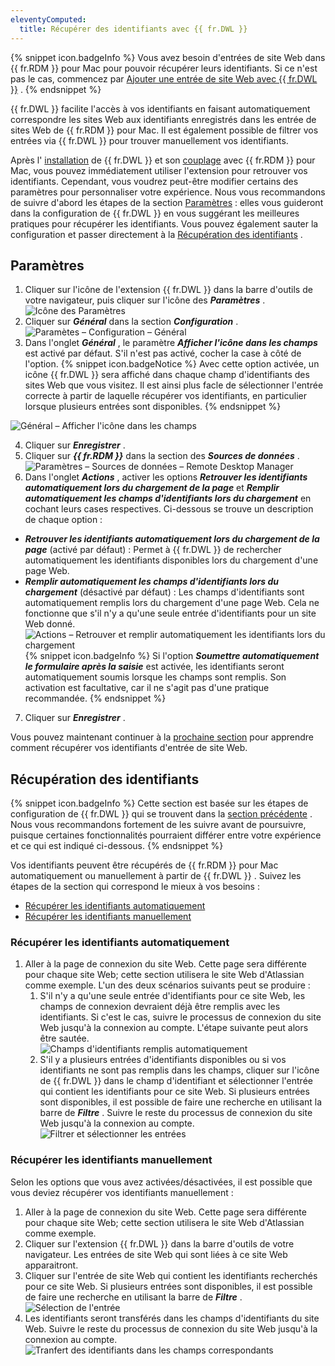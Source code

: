 ```yaml
---
eleventyComputed:
  title: Récupérer des identifiants avec {{ fr.DWL }}
---
```

{% snippet icon.badgeInfo %} 
Vous avez besoin d&apos;entrées de site Web dans {{ fr.RDM }} pour Mac pour pouvoir récupérer leurs identifiants. Si ce n&apos;est pas le cas, commencez par [Ajouter une entrée de site Web avec {{ fr.DWL }}](/fr/rdm/mac/dwl/using-devolutions-web-login/add-website-entry-with-dwl/) . 
{% endsnippet %}
 

{{ fr.DWL }} facilite l&apos;accès à vos identifiants en faisant automatiquement correspondre les sites Web aux identifiants enregistrés dans les entrée de sites Web de {{ fr.RDM }} pour Mac. Il est également possible de filtrer vos entrées via {{ fr.DWL }} pour trouver manuellement vos identifiants.  

Après l&apos; [installation](fr/rdm/mac/dwl/installation/) de {{ fr.DWL }} et son [couplage](/fr/rdm/mac/dwl/first-login-devolutions-web-login/) avec {{ fr.RDM }} pour Mac, vous pouvez immédiatement utiliser l&apos;extension pour retrouver vos identifiants. Cependant, vous voudrez peut-être modifier certains des paramètres pour personnaliser votre expérience. Nous vous recommandons de suivre d&apos;abord les étapes de la section [Paramètres](#paramètres) : elles vous guideront dans la configuration de {{ fr.DWL }} en vous suggérant les meilleures pratiques pour récupérer les identifiants. Vous pouvez également sauter la configuration et passer directement à la [Récupération des identifiants](#récupération-des-identifiants) . 

## Paramètres 

1. Cliquer sur l&apos;icône de l&apos;extension {{ fr.DWL }} dans la barre d&apos;outils de votre navigateur, puis cliquer sur l&apos;icône des ***Paramètres*** .  
![Icône des Paramètres](/img/fr/rdm/mac/RDMMac2039.png) 
1. Cliquer sur ***Général*** dans la section ***Configuration*** .  
![Paramètes – Configuration – Général](/img/fr/rdm/mac/RDMMac2035.png) 
1. Dans l&apos;onglet ***Général*** , le paramètre ***Afficher l&apos;icône dans les champs*** est activé par défaut. S&apos;il n&apos;est pas activé, cocher la case à côté de l&apos;option. 
{% snippet icon.badgeNotice %} 
Avec cette option activée, un icône {{ fr.DWL }} sera affiché dans chaque champ d&apos;identifiants des sites Web que vous visitez. Il est ainsi plus facle de sélectionner l&apos;entrée correcte à partir de laquelle récupérer vos identifiants, en particulier lorsque plusieurs entrées sont disponibles. 
{% endsnippet %}
 
![Général – Afficher l'icône dans les champs](/img/fr/rdm/mac/RDMMac2036.png) 

4. Cliquer sur ***Enregistrer*** . 
1. Cliquer sur ***{{ fr.RDM }}*** dans la section des ***Sources de données*** .  
![Paramètres – Sources de données – Remote Desktop Manager](/img/fr/rdm/mac/RDMMac2037.png) 
1. Dans l&apos;onglet ***Actions*** , activer les options ***Retrouver les identifiants automatiquement lors du chargement de la page*** et ***Remplir automatiquement les champs d&apos;identifiants lors du chargement*** en cochant leurs cases respectives. Ci-dessous se trouve un description de chaque option : 
* ***Retrouver les identifiants automatiquement lors du chargement de la page*** (activé par défaut) : Permet à {{ fr.DWL }} de rechercher automatiquement les identifiants disponibles lors du chargement d&apos;une page Web. 
* ***Remplir automatiquement les champs d&apos;identifiants lors du chargement*** (désactivé par défaut) : Les champs d&apos;identifiants sont automatiquement remplis lors du chargement d&apos;une page Web. Cela ne fonctionne que s&apos;il n&apos;y a qu&apos;une seule entrée d&apos;identifiants pour un site Web donné.  
![Actions – Retrouver et remplir automatiquement les identifiants lors du chargement](/img/fr/rdm/mac/RDMMac2038.png) 
{% snippet icon.badgeInfo %} 
Si l&apos;option ***Soumettre automatiquement le formulaire après la saisie*** est activée, les identifiants seront automatiquement soumis lorsque les champs sont remplis. Son activation est facultative, car il ne s&apos;agit pas d&apos;une pratique recommandée. 
{% endsnippet %}
 
7. Cliquer sur ***Enregistrer*** . 

Vous pouvez maintenant continuer à la [prochaine section](#récupération-des-identifiants) pour apprendre comment récupérer vos identifiants d&apos;entrée de site Web. 

## Récupération des identifiants 

{% snippet icon.badgeInfo %} 
Cette section est basée sur les étapes de configuration de {{ fr.DWL }} qui se trouvent dans la [section précédente](#paramètres) . Nous vous recommandons fortement de les suivre avant de poursuivre, puisque certaines fonctionnalités pourraient différer entre votre expérience et ce qui est indiqué ci-dessous. 
{% endsnippet %}
 
Vos identifiants peuvent être récupérés de {{ fr.RDM }} pour Mac automatiquement ou manuellement à partir de {{ fr.DWL }} . Suivez les étapes de la section qui correspond le mieux à vos besoins : 

* [Récupérer les identifiants automatiquement](#récupérer-les-identifiants-automatiquement) 
* [Récupérer les identifiants manuellement](#récupérer-les-identifiants-manuellement) 

### Récupérer les identifiants automatiquement 

1. Aller à la page de connexion du site Web. Cette page sera différente pour chaque site Web; cette section utilisera le site Web d&apos;Atlassian comme exemple. L&apos;un des deux scénarios suivants peut se produire : 
    1. S&apos;il n&apos;y a qu&apos;une seule entrée d&apos;identifiants pour ce site Web, les champs de connexion devraient déjà être remplis avec les identifiants. Si c&apos;est le cas, suivre le processus de connexion du site Web jusqu&apos;à la connexion au compte. L&apos;étape suivante peut alors être sautée.  
    ![Champs d'identifiants remplis automatiquement](/img/fr/rdm/mac/RDMMac2040.png) 
    1. S&apos;il y a plusieurs entrées d&apos;identifiants disponibles ou si vos identifiants ne sont pas remplis dans les champs, cliquer sur l&apos;icône de {{ fr.DWL }} dans le champ d&apos;identifiant et sélectionner l&apos;entrée qui contient les identifiants pour ce site Web. Si plusieurs entrées sont disponibles, il est possible de faire une recherche en utilisant la barre de ***Filtre*** . Suivre le reste du processus de connexion du site Web jusqu&apos;à la connexion au compte.  
    ![Filtrer et sélectionner les entrées](/img/fr/rdm/mac/RDMMac2043.png) 

### Récupérer les identifiants manuellement 

Selon les options que vous avez activées/désactivées, il est possible que vous deviez récupérer vos identifiants manuellement :  

1. Aller à la page de connexion du site Web. Cette page sera différente pour chaque site Web; cette section utilisera le site Web d&apos;Atlassian comme exemple. 
1. Cliquer sur l&apos;extension {{ fr.DWL }} dans la barre d&apos;outils de votre navigateur. Les entrées de site Web qui sont liées à ce site Web apparaitront. 
1. Cliquer sur l&apos;entrée de site Web qui contient les identifiants recherchés pour ce site Web. Si plusieurs entrées sont disponibles, il est possible de faire une recherche en utilisant la barre de ***Filtre*** .  
![Sélection de l'entrée](/img/fr/rdm/mac/RDMMac2042.png) 
1. Les identifiants seront transférés dans les champs d&apos;identifiants du site Web. Suivre le reste du processus de connexion du site Web jusqu&apos;à la connexion au compte.  
![Tranfert des identifiants dans les champs correspondants](/img/fr/rdm/mac/RDMMac2041.png) 
